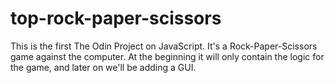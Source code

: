 # top-rock-paper-scissors
This is the first The Odin Project on JavaScript.
It's a Rock-Paper-Scissors game against the computer.
At the beginning it will only contain the logic for the game,
and later on we'll be adding a GUI.
